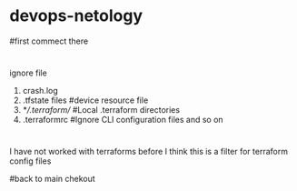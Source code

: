 # devops-netology
#first commect there
#
ignore file
1. crash.log
2. .tfstate files  #device resource file
3. **/.terraform/* #Local .terraform directories
4. .terraformrc #Ignore CLI configuration files
and so on
#
I have not worked with terraforms before
I think this is a filter for terraform config files

#back to main chekout
